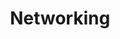---
title: Networking
layout: filtered-collection
collection: wiki
taxonomy: network
entries_layout: list
permalink: /wiki/networking
---